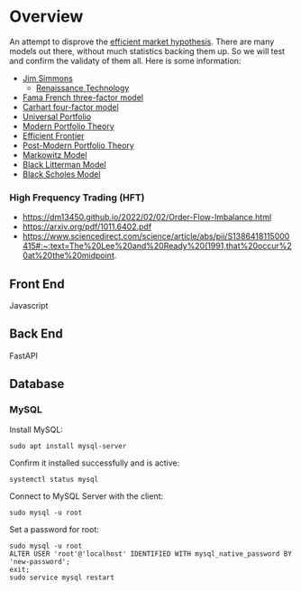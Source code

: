 # Overview

An attempt to disprove the [efficient market hypothesis](https://en.wikipedia.org/wiki/Efficient-market_hypothesis). There are many models out there, without much statistics backing them up. So we will test and confirm the validaty of them all. Here is some information:

* [Jim Simmons](https://en.wikipedia.org/wiki/Jim_Simons_(mathematician))
  * [Renaissance Technology](https://en.wikipedia.org/wiki/Renaissance_Technologies#Medallion_Fund)
* [Fama French three-factor model](https://en.wikipedia.org/wiki/Fama%E2%80%93French_three-factor_model) 
* [Carhart four-factor model](https://en.wikipedia.org/wiki/Carhart_four-factor_model)
* [Universal Portfolio](https://isl.stanford.edu/~cover/papers/paper93.pdf)
* [Modern Portfolio Theory](https://en.wikipedia.org/wiki/Modern_portfolio_theory)
* [Efficient Frontier](https://en.wikipedia.org/wiki/Efficient_frontier)
* [Post-Modern Portfolio Theory](https://en.wikipedia.org/wiki/Post-modern_portfolio_theory)
* [Markowitz Model](https://en.wikipedia.org/wiki/Markowitz_model)
* [Black Litterman Model](https://en.wikipedia.org/wiki/Black%E2%80%93Litterman_model)
* [Black Scholes Model](https://en.wikipedia.org/wiki/Black%E2%80%93Scholes_model)
### High Frequency Trading (HFT)
* https://dm13450.github.io/2022/02/02/Order-Flow-Imbalance.html
* https://arxiv.org/pdf/1011.6402.pdf
* https://www.sciencedirect.com/science/article/abs/pii/S1386418115000415#:~:text=The%20Lee%20and%20Ready%20(1991,that%20occur%20at%20the%20midpoint.

## Front End
Javascript

## Back End
FastAPI

## Database
### MySQL

Install MySQL:
```
sudo apt install mysql-server
```

Confirm it installed successfully and is active:
```
systemctl status mysql
```

Connect to MySQL Server with the client:
```
sudo mysql -u root 
```

Set a password for root:
```
sudo mysql -u root
ALTER USER 'root'@'localhost' IDENTIFIED WITH mysql_native_password BY 'new-password';
exit;
sudo service mysql restart
```

